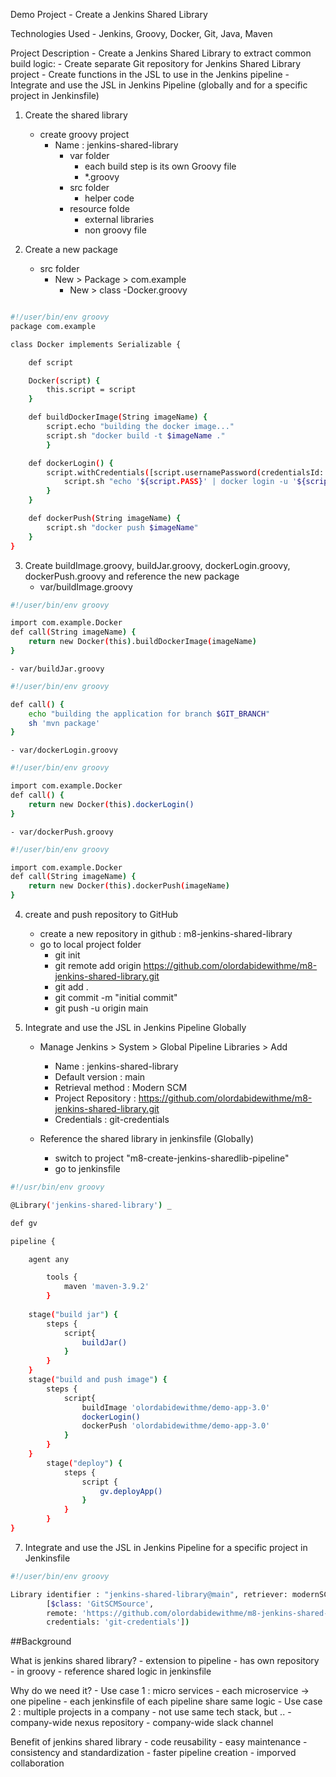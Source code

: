 Demo Project
	- Create a Jenkins Shared Library

Technologies Used
	- Jenkins, Groovy, Docker, Git, Java, Maven

Project Description
	- Create a Jenkins Shared Library to extract common build logic:
	- Create separate Git repository for Jenkins Shared Library project
	- Create functions in the JSL to use in the Jenkins pipeline
	- Integrate and use the JSL in Jenkins Pipeline (globally and for a specific project in Jenkinsfile)

1. Create the shared library
	- create groovy project
		- Name : jenkins-shared-library
			- var folder
				- each build step is its own Groovy file
				- *.groovy
			- src folder
				- helper code
			- resource folde
				- external libraries
				- non groovy file

2. Create a new package
	- src folder
		- New > Package > com.example
			- New > class
				-Docker.groovy
```bash

#!/user/bin/env groovy
package com.example

class Docker implements Serializable {

    def script

    Docker(script) {
        this.script = script
    }

    def buildDockerImage(String imageName) {
        script.echo "building the docker image..."
        script.sh "docker build -t $imageName ."
        }

    def dockerLogin() {
        script.withCredentials([script.usernamePassword(credentialsId: 'docker-hub-repo', passwordVariable: 'PASS', usernameVariable: 'USER')]) {
            script.sh "echo '${script.PASS}' | docker login -u '${script.USER}' --password-stdin"
        }
    }

    def dockerPush(String imageName) {
        script.sh "docker push $imageName"
    }
}

```
3. Create buildImage.groovy, buildJar.groovy, dockerLogin.groovy, dockerPush.groovy and reference the new package
	- var/buildImage.groovy
```bash
#!/user/bin/env groovy

import com.example.Docker
def call(String imageName) {
    return new Docker(this).buildDockerImage(imageName)
}
```
	- var/buildJar.groovy
```bash
#!/user/bin/env groovy

def call() {
    echo "building the application for branch $GIT_BRANCH"
    sh 'mvn package'
}
```
	- var/dockerLogin.groovy
```bash
#!/user/bin/env groovy

import com.example.Docker
def call() {
    return new Docker(this).dockerLogin()
}
```
	- var/dockerPush.groovy
```bash
#!/user/bin/env groovy

import com.example.Docker
def call(String imageName) {
    return new Docker(this).dockerPush(imageName)
}
```


4. create and push repository to GitHub
	- create a new repository in github : m8-jenkins-shared-library
	- go to local project folder
		- git init
		- git remote add origin https://github.com/olordabidewithme/m8-jenkins-shared-library.git
		- git add .
		- git commit -m "initial commit"
		- git push -u origin main



5. Integrate and use the JSL in Jenkins Pipeline Globally
	- Manage Jenkins > System > Global Pipeline Libraries > Add
		- Name : jenkins-shared-library
		- Default version : main
		- Retrieval method : Modern SCM
		- Project Repository : https://github.com/olordabidewithme/m8-jenkins-shared-library.git
		- Credentials : git-credentials

	- Reference the shared library in jenkinsfile (Globally)
		- switch to project "m8-create-jenkins-sharedlib-pipeline"
		- go to jenkinsfile

```bash
#!/usr/bin/env groovy

@Library('jenkins-shared-library') _

def gv

pipeline {

	agent any

    	tools {
        	maven 'maven-3.9.2'
    	}	
	
	stage("build jar") {
		steps {
			script{
				buildJar()
			}
		}
	}
	stage("build and push image") {
		steps {
			script{
				buildImage 'olordabidewithme/demo-app-3.0'
				dockerLogin()
				dockerPush 'olordabidewithme/demo-app-3.0'
			}
		}
	}
        stage("deploy") {
            steps {
                script {
                    gv.deployApp()
                }
            }
        }  
}
```
7. Integrate and use the JSL in Jenkins Pipeline for a specific project in Jenkinsfile
```bash
#!/user/bin/env groovy

Library identifier : "jenkins-shared-library@main", retriever: modernSCM(
		[$class: 'GitSCMSource',
		remote: 'https://github.com/olordabidewithme/m8-jenkins-shared-library.git',
		credentials: 'git-credentials']) 
```



##Background

What is jenkins shared library?
	- extension to pipeline
	- has own repository
	- in groovy
	- reference shared logic in jenkinsfile
 
Why do we need it?
	- Use case 1 : micro services
		- each microservice -> one pipeline
		- each jenkinsfile of each pipeline share same logic
	- Use case 2 : multiple projects in a company
		- not use same tech stack, but ..
			- company-wide nexus repository
			- company-wide slack channel

Benefit of jenkins shared library
	- code reusability
	- easy maintenance
	- consistency and standardization
	- faster pipeline creation
	- imporved collaboration


